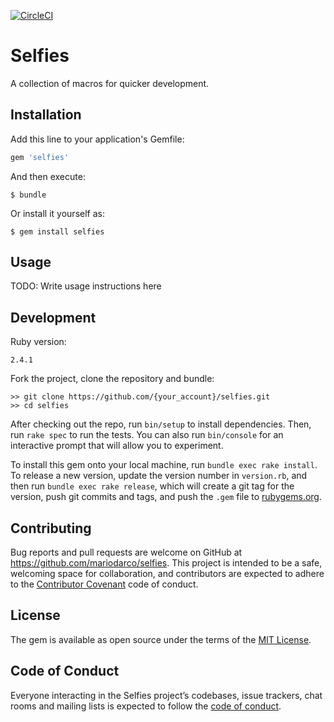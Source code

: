 [![CircleCI](https://circleci.com/gh/mariodarco/selfies/tree/master.svg?style=shield)](https://circleci.com/gh/mariodarco/selfies/tree/master)

# Selfies

A collection of macros for quicker development.

## Installation

Add this line to your application's Gemfile:

```ruby
gem 'selfies'
```

And then execute:

    $ bundle

Or install it yourself as:

    $ gem install selfies

## Usage

TODO: Write usage instructions here

## Development

Ruby version:
```
2.4.1
```

Fork the project, clone the repository and bundle:
```
>> git clone https://github.com/{your_account}/selfies.git
>> cd selfies
```

After checking out the repo, run `bin/setup` to install dependencies. Then, run `rake spec` to run the tests. You can also run `bin/console` for an interactive prompt that will allow you to experiment.

To install this gem onto your local machine, run `bundle exec rake install`. To release a new version, update the version number in `version.rb`, and then run `bundle exec rake release`, which will create a git tag for the version, push git commits and tags, and push the `.gem` file to [rubygems.org](https://rubygems.org).

## Contributing

Bug reports and pull requests are welcome on GitHub at https://github.com/mariodarco/selfies. This project is intended to be a safe, welcoming space for collaboration, and contributors are expected to adhere to the [Contributor Covenant](http://contributor-covenant.org) code of conduct.

## License

The gem is available as open source under the terms of the [MIT License](http://opensource.org/licenses/MIT).

## Code of Conduct

Everyone interacting in the Selfies project’s codebases, issue trackers, chat rooms and mailing lists is expected to follow the [code of conduct](https://github.com/mariodarco/selfies/blob/master/CODE_OF_CONDUCT.md).
